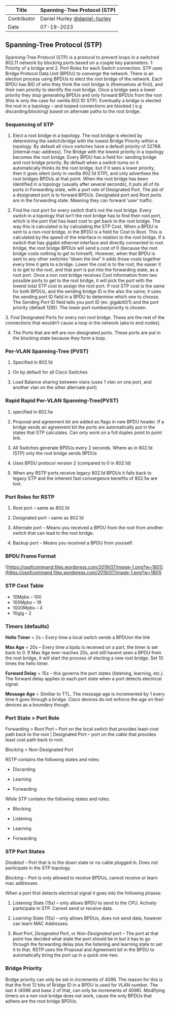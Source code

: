 Title | Spanning-Tree Protocol (STP)
--- | ---
Contributor | Daniel Hurley [@daniel-hurley](https://github.com/daniel-hurley/)
Date | 07-19-2023

## Spanning-Tree Protocol (STP)

Spanning-Tree Protocol (STP) is a protocol to prevent loops in a switched 802.11 network by blocking ports based on a couple key parameters. 1: Priority of a bridge and 2. Port Roles for each Switch connection. STP uses Bridge Protocol Data Unit (BPDU) to converge the network. There is an election process using BPDUs to elect the root bridge of the network. Each BPDU has BID of who they think the root bridge is (themselves at first), and their own priority to identify the root bridge. Once a bridge sees a lower priority they stop generating BPDUs and only forward BPDUs from the root (this is only the case for vanilla 802.1D STP). Eventually a bridge is elected the root in a topology – and looped connections are blocked ( e.g discarding/blocking) based on alternate paths to the root bridge.

### Sequencing of STP

1. Elect a root bridge in a topology. The root bridge is elected by determining the switch/bridge with the lowest Bridge Priority within a topology. By default all cisco switches have a default priority of 32768.[internal mac-address]. The Bridge with the lowest priority in a topology becomes the root bridge. Every BPDU has a field for: sending bridge and root bridge priority. By default when a switch turns on it automatically thinks its the root bridge, but if it sees a lower priority, then it goes silent (only in vanilla 802.1d STP), and only advertises the root bridges BPDUs at that point. When the root bridge has been identified in a topology (usually after several seconds), it puts all of its ports in Forwarding state, with a port role of Designated Port. The job of a designated port is to forward BPDUs. Designated port and Root ports are in the forwarding state. Meaning they can forward ‘user’ traffic.

2. Find the root port for every switch that’s not the root bridge. Every switch in a topology that isn’t the root bridge has to find their root port, which is the port that has least cost to get back to the root bridge. The way this is calculated is by calculating the STP Cost. When a BPDU is sent to a non-root bridge, in the BPDU is a field for Cost to Root. This is calculated by the speed of the interface in relation to the root bridge. If a switch that has gigabit ethernet interface and directly connected to root bridge, the root bridge BPDUs will send a cost of 0 (because the root bridge costs nothing to get to himself). However, when that BPDU is sent to any other switches “down the line” it adds those costs together every time it gets to a bridge. Lower the cost is to the root, the easier it is to get to the root, and that port is put into the forwarding state, as a root port. Once a non root bridge receives Cost information from two possible ports to get to the root bridge, it will pick the port with the lowest total STP cost to assign the root port. If root STP cost is the same for both BPDUs, and the sending bridge ID is the also the same; it uses the sending port ID field in a BPDU to determine which one to choose. The Sending Port ID field tells you port ID (ex: gigabit0/1) and the port priority (default 128)). The lower port number/priority is chosen.

3. Find Designated Ports for every non root bridge. These are the rest of the connections that wouldn’t cause a loop in the network (aka to end nodes).

4. The Ports that are left are non designated ports. These ports are put in the blocking state because they form a loop.

### Per-VLAN Spanning-Tree (PVST)

1. Specified in 802.1d

2. On by default for all Cisco Switches

3. Load Balance sharing between vlans (uses 1 vlan on one port, and another vlan on the other alternate port)

### Rapid Rapid Per-VLAN Spanning-Tree(PVST)

1. specified in 802.1w

2. Proposal and agreement bit are added as flags in new BPDU header. If a bridge sends an agreement bit the ports are automatically put in the states that STP calculates. Can only work on a full duplex point to point link.

3. All Switches generate BPDUs every 2 seconds. Where as in 802.1d (STP) only the root bridge sends BPDUs

4. Uses BPDU protocol version 2 (compared to 0 in 802.1d)

5. When any RSTP ports receive legacy 802.1d BPDUs it falls back to legacy STP and the inherent fast convergence benefits of 802.1w are lost.

### Port Roles for RSTP

1. Root port – same as 802.1d

2. Designated port – same as 802.1d

3. Alternate port – Means you received a BPDU from the root from another switch that can lead to the root bridge.

4. Backup port – Means you received a BPDU from yourself.

### BPDU Frame Format

![https://ospfcommand.files.wordpress.com/2019/07/image-1.png?w=1801](https://ospfcommand.files.wordpress.com/2019/07/image-1.png?w=1801)

### STP Cost Table

- 10Mpbs – 100
- 100Mpbs – 19
- 1000Mpbs – 4
- 10gig – 2

### Timers (defaults)

**Hello Timer** = 2s – Every time a local switch sends a BPDUon the link

**Max Age** = 20s – Every time a bpdu is received on a port, the timer is set back to 0. If Max Age ever reaches 20s, and still havent seen a BPDU from the root bridge, it will start the process of electing a new root bridge. Set 10 times the hello timer.

**Forward Delay** = 15s – this governs the port states (listening, learning, etc.). The forward delay applies to each port state when a port detects electrical signal.

**Message Age** = Similiar to TTL. The message age is incremented by 1 every time it goes through a bridge. Cisco devices do not enforce the age on their devices as a boundary though.

### Port State > Port Role

Forwarding > Root Port – Port on the local switch that provides least-cost path back to the root | Designated Port – port on the *cable* that provides least cost path back to root.

Blocking > Non-Designated Port

RSTP contains the following states and roles:

- Discarding

- Learning

- Forwarding

While STP contains the following states and roles:

- Blocking

- Listening

- Learning

- Forwarding

### STP Port States

*Disabled* – Port that is in the down state or no cable plugged in. Does not participate in the STP topology.

*Blocking* – Port is only allowed to receive BPDUs, cannot receive or learn mac addresses.

When a port first detects electrical signal it goes into the following phases:

1. *Listening* State (15s) – only allows BPDU to send to the CPU. Actively participate in STP. Cannot send or receive data.

2. *Learning* State (15s) – only allows BPDUs, does not send data, however can learn MAC Addresses.

3. *Root* Port, *Designated* Port, or *Non-Designated* port – The port at that point has decided what state the port should be in but it has to go through the forwarding delay plus the listening and learning state to set it to that. RSTP uses the Proposal and Agreement bit in the BPDU to automatically bring the port up in a quick one-two.

### Bridge Priority

Bridge priority can only be set in increments of 4096. The reason for this is that the first 12 bits of Bridge ID in a BPDU is used for VLAN number. The last 4 (4096 and base 2 of that, can only be increments of 4096). Modifying timers on a non root bridge does not work, cause the only BPDUs that adhere are the root bridge BPDUs.
